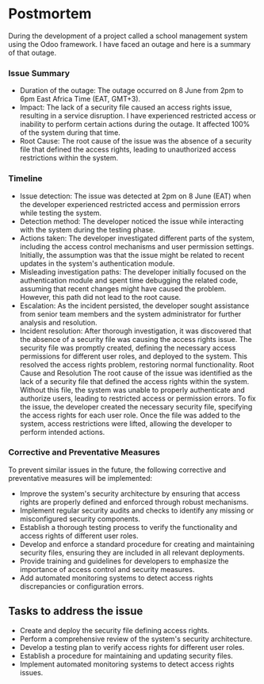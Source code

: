 # Postmortem

During the development of a project called a school management system using the Odoo framework. I have faced an outage and here is a summary of that outage.

### Issue Summary

* Duration of the outage: The outage occurred on 8 June from 2pm to 6pm East Africa Time (EAT, GMT+3).
* Impact: The lack of a security file caused an access rights issue, resulting in a service disruption. I have experienced restricted access or inability to perform certain actions during the outage. It affected 100% of the system during that time.
* Root Cause: The root cause of the issue was the absence of a security file that defined the access rights, leading to unauthorized access restrictions within the system.

### Timeline

* Issue detection: The issue was detected at 2pm on 8 June (EAT) when the developer experienced restricted access and permission errors while testing the system.
* Detection method: The developer noticed the issue while interacting with the system during the testing phase.
* Actions taken: The developer investigated different parts of the system, including the access control mechanisms and user permission settings. Initially, the assumption was that the issue might be related to recent updates in the system's authentication module.
* Misleading investigation paths: The developer initially focused on the authentication module and spent time debugging the related code, assuming that recent changes might have caused the problem. However, this path did not lead to the root cause.
* Escalation: As the incident persisted, the developer sought assistance from senior team members and the system administrator for further analysis and resolution.
* Incident resolution: After thorough investigation, it was discovered that the absence of a security file was causing the access rights issue. The security file was promptly created, defining the necessary access permissions for different user roles, and deployed to the system. This resolved the access rights problem, restoring normal functionality.
Root Cause and Resolution
The root cause of the issue was identified as the lack of a security file that defined the access rights within the system. Without this file, the system was unable to properly authenticate and authorize users, leading to restricted access or permission errors. To fix the issue, the developer created the necessary security file, specifying the access rights for each user role. Once the file was added to the system, access restrictions were lifted, allowing the developer to perform intended actions.

### Corrective and Preventative Measures
To prevent similar issues in the future, the following corrective and preventative measures will be implemented:
* Improve the system's security architecture by ensuring that access rights are properly defined and enforced through robust mechanisms.
* Implement regular security audits and checks to identify any missing or misconfigured security components.
* Establish a thorough testing process to verify the functionality and access rights of different user roles.
* Develop and enforce a standard procedure for creating and maintaining security files, ensuring they are included in all relevant deployments.
* Provide training and guidelines for developers to emphasize the importance of access control and security measures.
* Add automated monitoring systems to detect access rights discrepancies or configuration errors.

## Tasks to address the issue
* Create and deploy the security file defining access rights.
* Perform a comprehensive review of the system's security architecture.
* Develop a testing plan to verify access rights for different user roles.
* Establish a procedure for maintaining and updating security files.
* Implement automated monitoring systems to detect access rights issues.

